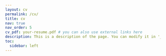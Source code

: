 ```yaml
---
layout: cv
permalink: /cv/
title: cv
nav: true
nav_order: 5
cv_pdf: your-resume.pdf # you can also use external links here
description: This is a description of the page. You can modify it in '_pages/cv.md'. You can also change or remove the top pdf download button.
toc:
  sidebar: left
---
```

